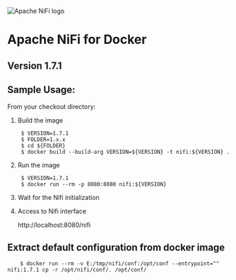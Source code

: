 ![Apache NiFi logo](http://nifi.apache.org/images/niFi-logo-horizontal.png "Apache NiFi")
# Apache NiFi for Docker
## Version 1.7.1

## Sample Usage:

From your checkout directory:
		
1. Build the image

        $ VERSION=1.7.1
        $ FOLDER=1.x.x
        $ cd ${FOLDER}
        $ docker build --build-arg VERSION=${VERSION} -t nifi:${VERSION} .
		
2. Run the image

        $ VERSION=1.7.1
        $ docker run --rm -p 8080:8080 nifi:${VERSION}

3. Wait for the Nifi initialization
		
4. Access to Nifi interface
 	
	http://localhost:8080/nifi

## Extract default configuration from docker image

        $ docker run --rm -v E:/tmp/nifi/conf:/opt/conf --entrypoint="" nifi:1.7.1 cp -r /opt/nifi/conf/. /opt/conf/